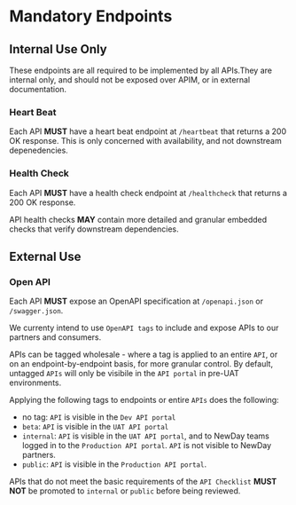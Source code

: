 # Mandatory Endpoints

## Internal Use Only

These endpoints are all required to be implemented by all APIs.They are internal only, and should not be exposed over APIM, or in external documentation.

### Heart Beat

Each API **MUST** have a heart beat endpoint at `/heartbeat` that returns a 200 OK response. This is only concerned with availability, and not downstream depenedencies.

### Health Check

Each API **MUST** have a health check endpoint at `/healthcheck` that returns a 200 OK response.

API health checks **MAY** contain more detailed and granular embedded checks that verify downstream dependencies.

## External Use

### Open API

Each API **MUST** expose an OpenAPI specification at `/openapi.json` or `/swagger.json`.

We currenty intend to use `OpenAPI tags` to include and expose APIs to our partners and consumers.

APIs can be tagged wholesale - where a tag is applied to an entire `API`, or on an endpoint-by-endpoint basis, for more granular control. By default, untagged `APIs` will only be visibile in the `API portal` in pre-UAT environments.

Applying the following tags to endpoints or entire `APIs` does the following:

- no tag: `API` is visible in the `Dev API portal`
- `beta`: `API` is visible in the `UAT API portal`
- `internal`: `API` is visible in the `UAT API portal`, and to NewDay teams logged in to the `Production API portal`. `API` is not visible to NewDay partners.
- `public`: `API` is visible in the `Production API portal`.

APIs that do not meet the basic requirements of the `API Checklist` **MUST NOT** be promoted to `internal` or `public` before being reviewed.
